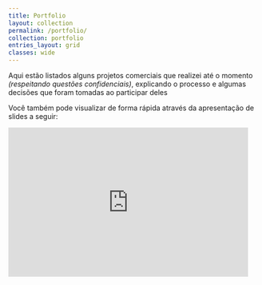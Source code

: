 ```yaml
---
title: Portfolio
layout: collection
permalink: /portfolio/
collection: portfolio
entries_layout: grid
classes: wide
---
```


Aqui estão listados alguns projetos comerciais que realizei até o momento *(respeitando questões confidenciais)*, explicando o processo e algumas decisões que foram tomadas ao participar deles

Você também pode visualizar de forma rápida através da apresentação de slides a seguir:

<iframe src="https://docs.google.com/presentation/d/e/2PACX-1vQGa1Q0ujDl3GVRrXjosF7wmwApik9ZF3ZcURJI7RwlYcJvVYkRWugAhT85uZIiJEic3UJwj6MlGezP/embed?start=false&loop=false&delayms=15000" frameborder="0" width="480" height="299" allowfullscreen="true" mozallowfullscreen="true" webkitallowfullscreen="true"></iframe>
